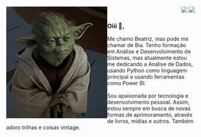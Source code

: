 <div>
<img align="left" alt="Yoda-gif" height="300" width="270" src="https://github.com/britobeatriz/britobeatriz/blob/main/yoda-mestre.gif">
<div>
  <p align="right">
    <a href="https://www.linkedin.com/in/beatriz-de-brito-lima/" target="_blank"><img src="https://img.shields.io/badge/-LinkedIn-%230077B5?style=for-the-badge&logo=linkedin&logoColor=white" target="_blank"></a>
     <a href="https://www.britobeatriz.com" target="_blank"><img src="https://img.shields.io/badge/-Portif%C3%B3lio-%230077B5?style=for-the-badge" target="_blank"></a>
</div>

### Oiii 👋,<br>
Me chamo Beatriz, mas pode me chamar de Bia. Tenho formação em Análise e Desenvolvimento de Sistemas, mas atualmente estou me dedicando a Análise de Dados, usando Python como linguagem principal e usando ferramentas como Power BI.<br>
<br>
Sou apaixonada por tecnologia e desenvolvimento pessoal. Assim, estou sempre em busca de novas formas de aprimoramento, através de livros, mídias e outros. Também adoro trilhas e coisas vintage.
</div>
